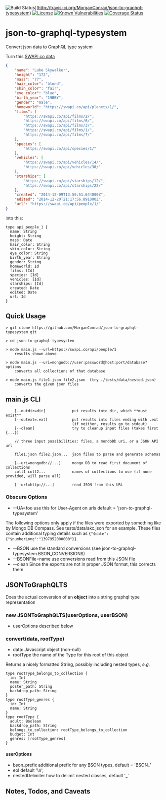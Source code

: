 ![Build Status](https://secure.travis-ci.org/MorganConrad/json-to-graphql-typesystem.png)](http://travis-ci.org/MorganConrad/json-to-graphql-typesystem)
[![License](http://img.shields.io/badge/license-MIT-A31F34.svg)](https://github.com/MorganConrad/json-to-graphql-typesystem)
[![Known Vulnerabilities](https://snyk.io/test/github/morganconrad/json-to-graphql-typesystem/badge.svg)](https://snyk.io/test/github/morganconrad/json-to-graphql-typesystem)
[![Coverage Status](https://coveralls.io/repos/github/MorganConrad/json-to-graphql-typesystem/badge.svg)](https://coveralls.io/github/MorganConrad/json-to-graphql-typesystem)



# json-to-graphql-typesystem
Convert json data to GraphQL type system

Turn this [SWAPI.co data](https://swapi.co/api/people/1)

```json
{
	"name": "Luke Skywalker",
	"height": "172",
	"mass": "77",
	"hair_color": "blond",
	"skin_color": "fair",
	"eye_color": "blue",
	"birth_year": "19BBY",
	"gender": "male",
	"homeworld": "https://swapi.co/api/planets/1/",
	"films": [
		"https://swapi.co/api/films/2/",
		"https://swapi.co/api/films/6/",
		"https://swapi.co/api/films/3/",
		"https://swapi.co/api/films/1/",
		"https://swapi.co/api/films/7/"
	],
	"species": [
		"https://swapi.co/api/species/1/"
	],
	"vehicles": [
		"https://swapi.co/api/vehicles/14/",
		"https://swapi.co/api/vehicles/30/"
	],
	"starships": [
		"https://swapi.co/api/starships/12/",
		"https://swapi.co/api/starships/22/"
	],
	"created": "2014-12-09T13:50:51.644000Z",
	"edited": "2014-12-20T21:17:56.891000Z",
	"url": "https://swapi.co/api/people/1/"
}

```

into this:

```
type api_people_1 {
  name: String
  height: String
  mass: Date
  hair_color: String
  skin_color: String
  eye_color: String
  birth_year: String
  gender: String
  homeworld: Id
  films: [Id]
  species: [Id]
  vehicles: [Id]
  starships: [Id]
  created: Date
  edited: Date
  url: Id
}
```

## Quick Usage

```
> git clone https://github.com/MorganConrad/json-to-graphql-typesystem.git

> cd json-to-graphql-typesystem

> node main.js --url=https://swapi.co/api/people/1
    results shown above

> node main.js --uri=mongodb://user:password@host:port/database?options
    converts all collections of that database
    
> node main.js file1.json file2.json  (try ./tests/data/nested.json)
    converts the given json files
```

## main.js   CLI

```text
    [--outdir=dir]            put results into dir, which **must exist**
    [--outext=.ext]           put results into files ending with .ext
                              (if neither, results go to stdout)
    [--clean]                 try to cleanup input files (takes first {...})
    
    // three input possibilities: files, a mondoDb uri, or a JSON API url
    
    file1.json file2.json...  json files to parse and generate schemas
    
    [--uri=mongodb://...]     mongo DB to read first document of collections
    coll1 coll2...            names of collections to use (if none provided, will parse all)
    
    [--url=http://...]        read JSON from this URL
```

### Obscure Options

 - --UA=foo         use this for User-Agent on urls  default = 'json-to-graphql-typesystem'

The following options only apply if the files were exported by something like by Mongo DB Compass.  See tests/data/akc.json for an example.
These files contain additional typing details such as `{"$date":{"$numberLong":"1397952000000"}}`.

 - --BSON           use the standard conversions (see json-to-graphql-typesystem.BSON_CONVERSIONS)
 - --BSONFile=name  use conversions read from this JSON file
 - --clean          Since the exports are not in proper JSON format, this corrects them


## JSONToGraphQLTS

Does the actual conversion of an **object** into a string graphql type representation

### new JSONToGraphQLTS(userOptions, userBSON)
 - userOptions described below

### convert(data, rootType)
 - data:    Javascript object  (non-null)
 - rootType the name of the Type for this root of this object
 
Returns a nicely formatted String, possibly including nested types, _e.g._

```
type rootType_belongs_to_collection {
  id: Int
  name: String
  poster_path: String
  backdrop_path: String
}
type rootType_genres {
  id: Int
  name: String
}
type rootType {
  adult: Boolean
  backdrop_path: String
  belongs_to_collection: rootType_belongs_to_collection
  budget: Int
  genres: [rootType_genres]
}
```

#### userOptions
 - bson_prefix       additional prefix for any BSON types, default = 'BSON_'
 - eol               default '\n',
 - nestedDelimiter   how to delimit nested classes, default '_'


## Notes, Todos, and Caveats

